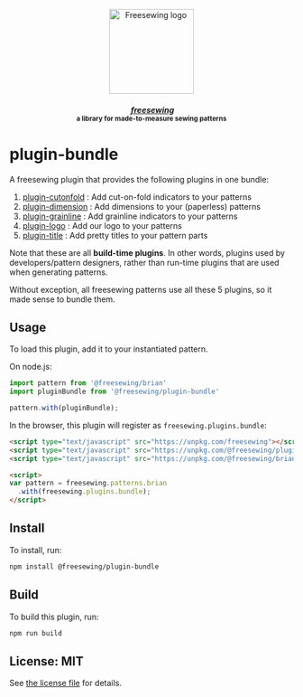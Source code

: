 <p align="center">
  <a title="Go to freesewing.org" href="https://freesewing.org/"><img src="https://freesewing.org/img/logo/black.svg" align="center" width="150px" alt="Freesewing logo"/></a>
</p>
<h4 align="center"><em>&nbsp;<a title="Go to freesewing.org" href="https://freesewing.org/">freesewing</a></em>
<br><sup>a library for made-to-measure sewing patterns</sup>
</h4>

# plugin-bundle

A freesewing plugin that provides the following plugins in one bundle:


 1)  [plugin-cutonfold](https://github.com/freesewing/plugin-cutonfold) : Add cut-on-fold indicators to your patterns 
 2)  [plugin-dimension](https://github.com/freesewing/plugin-dimension) : Add dimensions to your (paperless) patterns 
 3)  [plugin-grainline](https://github.com/freesewing/plugin-grainline) : Add grainline indicators to your patterns 
 4)  [plugin-logo](https://github.com/freesewing/plugin-logo) : Add our logo to your patterns
 5)  [plugin-title](https://github.com/freesewing/plugin-title) : Add pretty titles to your pattern parts 

Note that these are all **build-time plugins**. In other words, plugins used by developers/pattern designers,
rather than run-time plugins that are used when generating patterns.

Without exception, all freesewing patterns use all these 5 plugins, so it made sense to bundle them.

## Usage

To load this plugin, add it to your instantiated pattern.

On node.js:

```js
import pattern from '@freesewing/brian'
import pluginBundle from '@freesewing/plugin-bundle'

pattern.with(pluginBundle);
```

In the browser, this plugin will register as `freesewing.plugins.bundle`:

```html
<script type="text/javascript" src="https://unpkg.com/freesewing"></script>
<script type="text/javascript" src="https://unpkg.com/@freesewing/plugin-bundle"></script>
<script type="text/javascript" src="https://unpkg.com/@freesewing/brian"></script>

<script>
var pattern = freesewing.patterns.brian
  .with(freesewing.plugins.bundle);
</script>
```

## Install

To install, run:

```sh
npm install @freesewing/plugin-bundle
```

## Build

To build this plugin, run:

```sh
npm run build
```

## License: MIT

See [the license file](https://github.com/freesewing/plugin-theme/blob/master/LICENSE)
for details.
